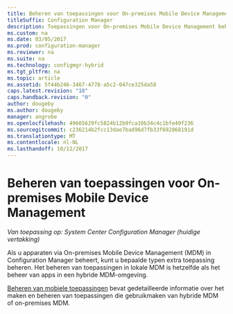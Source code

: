 ```yaml
---
title: Beheren van toepassingen voor On-premises Mobile Device Management
titleSuffix: Configuration Manager
description: Toepassingen voor On-premises Mobile Device Management beheren.
ms.custom: na
ms.date: 03/05/2017
ms.prod: configuration-manager
ms.reviewer: na
ms.suite: na
ms.technology: configmgr-hybrid
ms.tgt_pltfrm: na
ms.topic: article
ms.assetid: 5f44b246-3467-4778-a5c2-047ce325da58
caps.latest.revision: "18"
caps.handback.revision: "0"
author: dougeby
ms.author: dougeby
manager: angrobe
ms.openlocfilehash: 49665629fc5824b12b9fca10b34c4c1bfe49f236
ms.sourcegitcommit: c236214b2fcc13dae7bad96d7fb33f692868191d
ms.translationtype: MT
ms.contentlocale: nl-NL
ms.lasthandoff: 10/12/2017
---
```

# <a name="manage-applications-for-on-premises-mobile-device-management"></a>Beheren van toepassingen voor On-premises Mobile Device Management

*Van toepassing op: System Center Configuration Manager (huidige vertakking)*

Als u apparaten via On-premises Mobile Device Management (MDM) in Configuration Manager beheert, kunt u bepaalde typen extra toepassing beheren. Het beheren van toepassingen in lokale MDM is hetzelfde als het beheer van apps in een hybride MDM-omgeving.

[Beheren van mobiele toepassingen](management-tasks-applications.md) bevat gedetailleerde informatie over het maken en beheren van toepassingen die gebruikmaken van hybride MDM of on-premises MDM.
